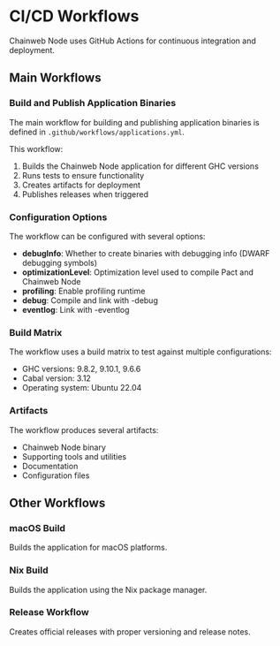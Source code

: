 # CI/CD Workflows

Chainweb Node uses GitHub Actions for continuous integration and deployment.

## Main Workflows

### Build and Publish Application Binaries

The main workflow for building and publishing application binaries is defined in `.github/workflows/applications.yml`.

This workflow:

1. Builds the Chainweb Node application for different GHC versions
2. Runs tests to ensure functionality
3. Creates artifacts for deployment
4. Publishes releases when triggered

### Configuration Options

The workflow can be configured with several options:

- **debugInfo**: Whether to create binaries with debugging info (DWARF debugging symbols)
- **optimizationLevel**: Optimization level used to compile Pact and Chainweb Node
- **profiling**: Enable profiling runtime
- **debug**: Compile and link with -debug
- **eventlog**: Link with -eventlog

### Build Matrix

The workflow uses a build matrix to test against multiple configurations:

- GHC versions: 9.8.2, 9.10.1, 9.6.6
- Cabal version: 3.12
- Operating system: Ubuntu 22.04

### Artifacts

The workflow produces several artifacts:

- Chainweb Node binary
- Supporting tools and utilities
- Documentation
- Configuration files

## Other Workflows

### macOS Build

Builds the application for macOS platforms.

### Nix Build

Builds the application using the Nix package manager.

### Release Workflow

Creates official releases with proper versioning and release notes.
